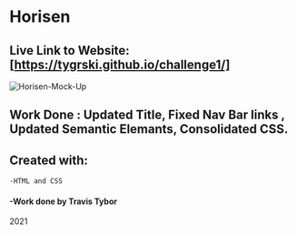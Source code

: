 # Horisen 

## Live Link to Website: [https://tygrski.github.io/challenge1/]

![Horisen-Mock-Up](https://user-images.githubusercontent.com/77369211/129429727-b5506b5a-f3db-423d-aef4-35b65c252225.jpg)

## Work Done : Updated Title, Fixed Nav Bar links , Updated Semantic Elemants, Consolidated CSS.
## Created with:
    -HTML and CSS

#### -Work done by Travis Tybor

2021








































